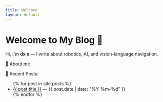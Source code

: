 ```yaml
---
title: Welcome
layout: default
---
```


# Welcome to My Blog 👋

Hi, I'm **dx x** — I write about robotics, AI, and vision-language navigation.

📖 [About me](about)

📝 Recent Posts:
<ul>
  {% for post in site.posts %}
    <li><a href="{{ post.url }}">{{ post.title }}</a> — {{ post.date | date: "%Y-%m-%d" }}</li>
  {% endfor %}
</ul>
